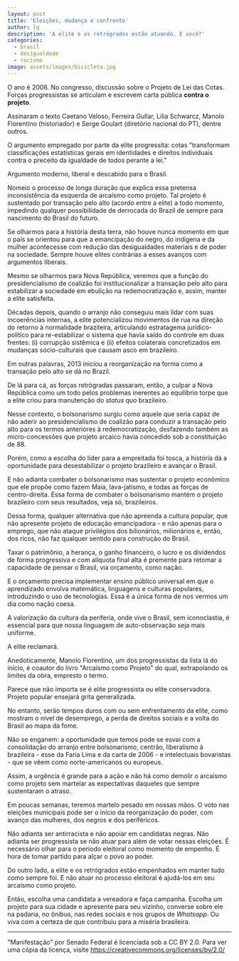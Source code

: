 ```yaml
---
layout: post
title: 'Eleições, mudança e confronto'
author: lg
description: 'A elite e os retrógrados estão atuando. E você?'
categories:
  - brasil
  - desigualdade
  - racismo
image: assets/images/bicicleta.jpg
---
```

O ano é 2006. No congresso, discussão sobre o Projeto de Lei das Cotas. Forças progressistas se articulam e escrevem carta pública **contra o projeto**.

Assinaram o texto Caetano Veloso, Ferreira Gullar, Lilia Schwarcz, Manolo Florentino (historiador) e Serge Goulart (diretório nacional do PT), dentre outros.

O argumento empregado por parte da elite progressita: cotas "transformam classificações estatísticas gerais em identidades e direitos individuais contra o preceito da igualdade de todos perante a lei."

Argumento moderno, liberal e descabido para o Brasil.

Nomeio o processo de longa duração que explica essa pretensa inconsistência da esquerda de arcaísmo como projeto. Tal projeto é sustentado por transação pelo alto (acordo entre a elite) a todo momento, impedindo qualquer possibilidade de derrocada do Brazil de sempre para nascimento do Brasil do futuro.

Se olharmos para a história desta terra, não houve nunca momento em que o país se orientou para que a emancipação do negro, do indígena e da mulher acontecesse com redução das desigualdades materiais e de poder na sociedade. Sempre houve elites contrárias a esses avanços com argumentos liberais.

Mesmo se olharmos para Nova República, veremos que a função do presidencialismo de coalizão foi institucionalizar a transação pelo alto para estabilizar a sociedade em ebulição na redemocratização e, assim, manter a elite satisfeita.

Décadas depois, quando o arranjo não conseguiu mais lidar com suas incoerências internas, a elite potencializou movimentos de rua na direção do retorno à normalidade brazileira, articulando estratagema jurídico-político para re-estabilizar o sistema que havia saído do controle em duas frentes: (i) corrupção sistêmica e (ii) efeitos colaterais concretizados em mudanças sócio-culturais que causam asco em brazileiro.

Em outras palavras, 2013 iniciou a reorganização na forma como a transação pelo alto se dá no Brazil.

De lá para cá, as forças retrógradas passaram, então, a culpar a Nova República como um todo pelos problemas inerentes ao equilíbrio torpe que a elite criou para manutenção do *status quo* brazileiro.

Nesse contexto, o bolsonarismo surgiu como aquele que seria capaz de não aderir ao presidencialismo de coalizão para conduzir a transação pelo alto para os termos anteriores à redemocratização, desfazendo também as micro-concessões que projeto arcaico havia concedido sob a constituição de 88.

Porém, como a escolha do líder para a empreitada foi tosca, a história dá a oportunidade para desestabilizar o projeto brazileiro e avançar o Brasil.

E não adianta combater o bolsonarismo mas sustentar o projeto econômico que ele propõe como fazem Maia, lava-jatismo, e todas as forças de centro-direita. Essa forma de combater o bolsonarismo mantém o projeto brazileiro com seus resultados, veja só, brazileiros.

Dessa forma, qualquer alternativa que não apreenda a cultura popular, que não apresente projeto de educação emancipadora - e não apenas para o emprego, que não ataque privilégios dos bilionários, milionários e, então, dos ricos, não faz qualquer sentido para construção do Brasil.

Taxar o patrimônio, a herança, o ganho financeiro, o lucro e os dividendos de forma progressiva e com alíquota final alta é premente para retomar a capacidade de pensar o Brasil, via orçamento, como nação.

E o orçamento precisa implementar ensino público universal em que o aprendizado envolva matemática, linguagens e culturas populares, introduzindo o uso de tecnologias. Essa é a única forma de nos vermos um dia como nação coesa.

A valorização da cultura da periferia, onde vive o Brasil, sem iconoclastia, é essencial para que nossa linguagem de auto-observação seja mais uniforme.

A elite reclamará.

Anedoticamente, Manolo Florentino, um dos progressistas da lista lá do início, é coautor do livro "Arcaísmo como Projeto" do qual, extrapolando os limites da obra, empresto o termo.

Parece que não importa se é elite progressista ou elite conservadora. Projeto popular ensejará grita generalizada.

No entanto, serão tempos duros com ou sem enfrentamento da elite, como mostram o nível de desemprego, a perda de direitos sociais e a volta do Brasil ao mapa da fome.

Não se enganem: a oportunidade que temos pode se esvai com a consolidação do arranjo entre bolsonarismo, centrão, liberalismo à brazileira - esse da Faria Lima e da carta de 2006 - e intelectuais bovaristas - que se vêem como norte-americanos ou europeus.

Assim, a urgência é grande para a ação e não há como demolir o arcaísmo como projeto sem martelar as expectativas daqueles que sempre sustentaram o atraso.

Em poucas semanas, teremos martelo pesado em nossas mãos. O voto nas eleições municipais pode ser o início da reorganização do poder, com avanço das mulheres, dos negros e dos periféricos.

Não adianta ser antirracista e não apoiar em candidatas negras. Não adianta ser progressista se não atuar para além de votar nessas eleições. É necessário olhar para o período eleitoral como momento de empenho. É hora de tomar partido para alçar o povo ao poder.

Do outro lado, a elite e os retrógrados estão empenhados em manter tudo como sempre foi. E não atuar no processo eleitoral é ajudá-los em seu arcaísmo como projeto.

Então, escolha uma candidata a vereadora e faça campanha. Escolha um projeto para sua cidade e apresente para seu vizinho, converse sobre ele na padaria, no ônibus, nas redes sociais e nos grupos de *Whatsapp*. Ou viva com a certeza de que contribuiu para a miséria brasileira.

---
 "Manifestação" por Senado Federal é licenciada sob a CC BY 2.0. Para ver uma cópia da licença, visite https://creativecommons.org/licenses/by/2.0/
